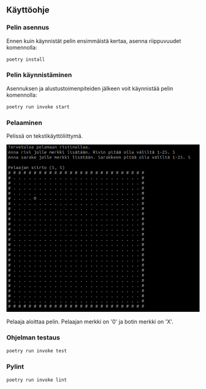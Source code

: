 ## Käyttöohje

### Pelin asennus

Ennen kuin käynnistät pelin ensimmäistä kertaa, asenna riippuvuudet komennolla:

```bash
poetry install
```

### Pelin käynnistäminen

Asennuksen ja alustustoimenpiteiden jälkeen voit käynnistää pelin komennolla:

```bash
poetry run invoke start
```
### Pelaaminen

Pelissä on tekstikäyttöliittymä.

![Ristinolla tekstikäyttäliittymä](https://github.com/EssiPry/tiralabra-2022/blob/main/dokumentaatio/kuvat/ristinolla.png)

Pelaaja aloittaa pelin. Pelaajan merkki on '0' ja botin merkki on 'X'.

### Ohjelman testaus

```bash
poetry run invoke test
```

### Pylint

```bash
poetry run invoke lint
```
